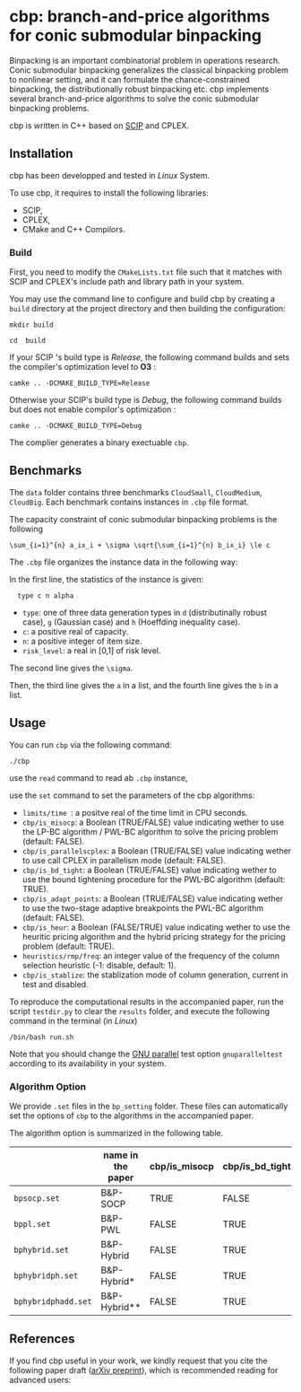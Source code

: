 

# cbp: branch-and-price algorithms for conic submodular binpacking

Binpacking is an important combinatorial problem in operations research. Conic submodular binpacking generalizes the classical binpacking problem to nonlinear setting, and it can formulate the chance-constrained binpacking, the distributionally robust binpacking etc. cbp implements several branch-and-price algorithms to solve the conic submodular binpacking problems.

cbp is written in C++ based on [SCIP](https://www.scipopt.org/) and CPLEX.


## Installation
cbp has been developped and tested in *Linux* System. 

To use cbp, it requires to install the following libraries:
- SCIP,
- CPLEX,
- CMake and C++ Compilors.

### Build
First, you need to modify the `CMakeLists.txt` file such that it matches with SCIP and CPLEX's include path and library path in your system.

You may use the command line to configure and build cbp by creating a `build` directory at the project directory and then building the configuration:
```
mkdir build
```
```
cd  build
```
If your SCIP 's build type is *Release*,  the following command builds and sets the compiler's optimization level to **O3** : 
```
camke .. -DCMAKE_BUILD_TYPE=Release
```
Otherwise your SCIP's build type is *Debug*,  the following command builds but does not enable compilor's optimization : 
```
camke .. -DCMAKE_BUILD_TYPE=Debug
```
The complier generates a binary exectuable `cbp`.



## Benchmarks
The `data` folder contains three benchmarks `CloudSmall`, `CloudMedium`, `CloudBig`. Each benchmark contains instances in `.cbp` file format.

The capacity constraint of conic submodular binpacking problems is the following
```
\sum_{i=1}^{n} a_ix_i + \sigma \sqrt{\sum_{i=1}^{n} b_ix_i} \le c
```

The `.cbp` file organizes the instance data in the following way:

In the first line, the statistics of the instance is given:
```
  type c n alpha
```
  * `type`: one of three data generation types in `d` (distributinally robust case), `g` (Gaussian case) and `h` (Hoeffding inequality case).
  * `c`:  a positive real of capacity.
  * `n`:  a positive integer of item size.
  * `risk_level`: a real in [0,1] of risk level. 

The second line gives the `\sigma`.

Then, the third line gives the `a` in a list, and the fourth line gives the `b` in a list.


## Usage

You can run `cbp`  via the following command:
```
./cbp 
```
use the `read` command to read ab `.cbp` instance,

use the `set` command to set the parameters of the cbp algorithms:

  * `limits/time `: a positve real of the time limit in CPU seconds.
  * `cbp/is_misocp`:  a Boolean (TRUE/FALSE) value indicating wether to use the LP-BC algorithm / PWL-BC algorithm to solve the pricing problem (default: FALSE).
  * `cbp/is_parallelscplex`: a Boolean (TRUE/FALSE) value indicating wether to use call CPLEX in parallelism mode (default: FALSE).
  * `cbp/is_bd_tight`: a Boolean (TRUE/FALSE) value indicating wether to use the bound tightening procedure for the PWL-BC algorithm (default: TRUE).
  * `cbp/is_adapt_points`: a Boolean (TRUE/FALSE) value indicating wether to use the two-stage adaptive breakpoints the PWL-BC algorithm (default: FALSE).
  * `cbp/is_heur`: a Boolean (FALSE/TRUE) value indicating wether to use the heuritic pricing algorithm  and the hybrid pricing strategy for the pricing problem (default: TRUE).
  * `heuristics/rmp/freq`: an integer value of the frequency of the column selection heuristic (-1: disable, default: 1).
  * `cbp/is_stablize`: the stablization mode of column generation, current in test and disabled.

To reproduce the computational results in the accompanied paper, run the script `testdir.py` to clear the `results` folder, and execute the following command in the terminal (in *Linux*)
```
/bin/bash run.sh
```
Note that you should change the [GNU parallel](https://www.gnu.org/software/parallel/) test option `gnuparalleltest` according to its availability in your system.


### Algorithm Option
We provide `.set` files in the `bp_setting` folder. These files can automatically set the options of `cbp` to the algorithms in the accompanied paper.

The algorithm option is summarized in the following table.


|                    | name in the paper| cbp/is_misocp |  cbp/is_bd_tight     |  cbp/is_adapt_points| cbp/is_heur   |heuristics/rmp/freq| cbp/is_parallelscplex| 
|--------------------|------------------|---------------|----------------------|---------------------|---------------|-------------------|-------|
| `bpsocp.set`       |      B&P-SOCP    |  TRUE         |  FALSE               | FALSE               |   -1          | FALSE             | FALSE  |
| `bppl.set`         |      B&P-PWL     |  FALSE        |  TRUE                | FALSE               |  -1           | FALSE             | FALSE  |
| `bphybrid.set`     |    B&P-Hybrid    |  FALSE        |  TRUE                | TRUE                |  -1           | FALSE             | FALSE  |
| `bphybridph.set`   |    B&P-Hybrid*   |  FALSE        |  TRUE                | FALSE               |  1           | FALSE             | FALSE  |
| `bphybridphadd.set`|    B&P-Hybrid**  |  FALSE        |  TRUE                | TRUE                | 1            | FALSE             | FALSE  |





## References

If you find cbp useful in your work, we kindly request that you cite the following paper draft ([arXiv preprint]()), which is recommended reading for advanced users:





